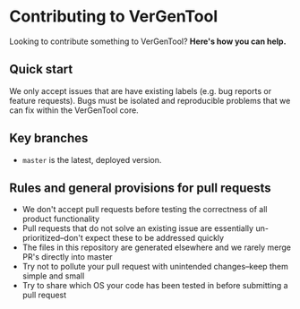 # Contributing to VerGenTool

Looking to contribute something to VerGenTool? **Here's how you can help.**

## Quick start

We only accept issues that are have existing labels (e.g. bug reports or feature requests).
Bugs must be isolated and reproducible problems that we can fix within the VerGenTool core.

## Key branches

- `master` is the latest, deployed version.

## Rules and general provisions for pull requests

- We don't accept pull requests before testing the correctness of all product functionality
- Pull requests that do not solve an existing issue are essentially un-prioritized–don't expect these to be addressed quickly
- The files in this repository are generated elsewhere and we rarely merge PR's directly into master
- Try not to pollute your pull request with unintended changes–keep them simple and small
- Try to share which OS your code has been tested in before submitting a pull request
